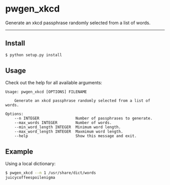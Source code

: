 pwgen_xkcd
===========

Generate an xkcd passphrase randomly selected from a list of words.

---

## Install

```bash
$ python setup.py install
```

## Usage

Check out the help for all available arguments:

```
Usage: pwgen_xkcd [OPTIONS] FILENAME

    Generate an xkcd passphrase randomly selected from a list of words.

Options:
    --n INTEGER                Number of passphrases to generate.
    --max_words INTEGER        Number of words.
    --min_word_length INTEGER  Minimum word length.
    --max_word_length INTEGER  Maxmimum word length.
    --help                     Show this message and exit.
```

## Example

Using a local dictionary:

```bash
$ pwgen_xkcd --n 1 /usr/share/dict/words
juicycoffeespoilenigma
```
